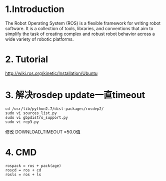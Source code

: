 
# 1.Introduction
The Robot Operating System (ROS) is a flexible framework for writing robot software. It is a collection of tools, libraries, and conventions that aim to simplify the task of creating complex and robust robot behavior across a wide variety of robotic platforms. 

# 2. Tutorial
http://wiki.ros.org/kinetic/Installation/Ubuntu

# 3. 解决rosdep update一直timeout

```
cd /usr/lib/python2.7/dist-packages/rosdep2/
sudo vi sources_list.py
sudo vi gbpdistro_support.py
sudo vi rep3.py
```
修改 DOWNLOAD_TIMEOUT =50.0值

# 4. CMD

```
rospack = ros + pack(age)
roscd = ros + cd
rosls = ros + ls 
```

